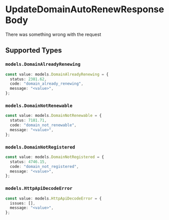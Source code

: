 # UpdateDomainAutoRenewResponseBody

There was something wrong with the request


## Supported Types

### `models.DomainAlreadyRenewing`

```typescript
const value: models.DomainAlreadyRenewing = {
  status: 2381.62,
  code: "domain_already_renewing",
  message: "<value>",
};
```

### `models.DomainNotRenewable`

```typescript
const value: models.DomainNotRenewable = {
  status: 7181.71,
  code: "domain_not_renewable",
  message: "<value>",
};
```

### `models.DomainNotRegistered`

```typescript
const value: models.DomainNotRegistered = {
  status: 4746.15,
  code: "domain_not_registered",
  message: "<value>",
};
```

### `models.HttpApiDecodeError`

```typescript
const value: models.HttpApiDecodeError = {
  issues: [],
  message: "<value>",
};
```

